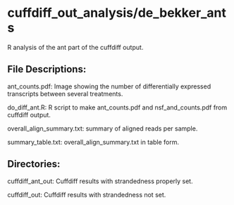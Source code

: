 # cuffdiff_out_analysis/de_bekker_ants

R analysis of the ant part of the cuffdiff output.

## File Descriptions:

ant_counts.pdf:
Image showing the number of differentially expressed transcripts between several treatments.

do_diff_ant.R:
R script to make ant_counts.pdf and nsf_and_counts.pdf from cuffdiff output.

overall_align_summary.txt:
summary of aligned reads per sample.

summary_table.txt:
overall_align_summary.txt in table form.

## Directories:

cuffdiff_ant_out:
Cuffdiff results with strandedness properly set.

cuffdiff_out:
Cuffdiff results with strandedness not set.

